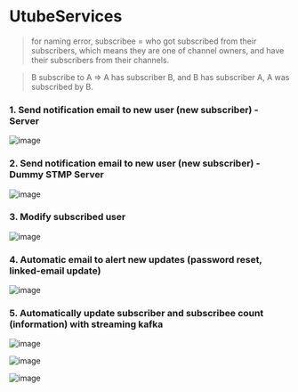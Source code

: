 # UtubeServices
> for naming error, subscribee = who got subscribed from their subscribers, which means they are one of channel owners, and have their subscribers from their channels.

> B subscribe to A => A has subscriber B, and B has subscriber A, A was subscribed by B.

### 1. Send notification email to new user (new subscriber) - Server 

![image](https://github.com/Kaia15/kafka-microservices/assets/86872685/cdf040f4-f846-4b19-b025-1d9df008c012)

### 2. Send notification email to new user (new subscriber) - Dummy STMP Server

![image](https://github.com/Kaia15/kafka-microservices/assets/86872685/798a656b-b490-4016-98cf-a879ecaf015f)

### 3. Modify subscribed user

![image](https://github.com/Kaia15/kafka-microservices/assets/86872685/18e547c7-865e-4a64-b2da-50f2bbc4ee14)

### 4. Automatic email to alert new updates (password reset, linked-email update)

![image](https://github.com/Kaia15/kafka-microservices/assets/86872685/e394b1f3-6a60-4c63-87c0-657fb20ea6cd)

### 5. Automatically update subscriber and subscribee count (information) with streaming kafka 

![image](https://github.com/Kaia15/kafka-microservices/assets/86872685/ab12e2ce-f3fe-4c85-bd82-7d77b7861347)

![image](https://github.com/Kaia15/kafka-microservices/assets/86872685/5cddf92f-5137-4c1a-a37a-8a4a207e64aa)

![image](https://github.com/Kaia15/kafka-microservices/assets/86872685/fb4003e1-8fe2-42b5-9605-bd24c1cec4e0)
